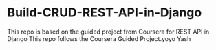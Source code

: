 # Build-CRUD-REST-API-in-Django
This repo is based on the guided project from Coursera for REST API in Django
This repo follows the Coursera Guided Project.yoyo
Yash
